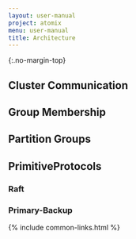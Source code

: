 ```yaml
---
layout: user-manual
project: atomix
menu: user-manual
title: Architecture
---
```


{:.no-margin-top}

## Cluster Communication

## Group Membership

## Partition Groups

## PrimitiveProtocols

### Raft

### Primary-Backup

{% include common-links.html %}

